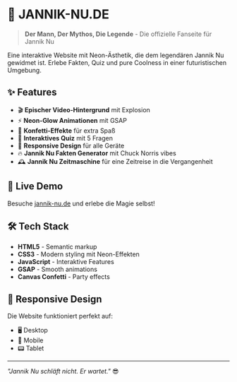 # 🌟 JANNIK-NU.DE

> **Der Mann, Der Mythos, Die Legende** - Die offizielle Fanseite für Jannik Nu

Eine interaktive Website mit Neon-Ästhetik, die dem legendären Jannik Nu gewidmet ist. Erlebe Fakten, Quiz und pure Coolness in einer futuristischen Umgebung.

## ✨ Features

- 🎬 **Epischer Video-Hintergrund** mit Explosion
- ⚡ **Neon-Glow Animationen** mit GSAP
- 🎊 **Konfetti-Effekte** für extra Spaß
- 🧠 **Interaktives Quiz** mit 5 Fragen
- 📱 **Responsive Design** für alle Geräte
- 🔥 **Jannik Nu Fakten Generator** mit Chuck Norris vibes
- 🕰️ **Jannik Nu Zeitmaschine** für eine Zeitreise in die Vergangenheit

## 🚀 Live Demo

Besuche [jannik-nu.de](https://jannik-nu.de) und erlebe die Magie selbst!

## 🛠️ Tech Stack

- **HTML5** - Semantic markup
- **CSS3** - Modern styling mit Neon-Effekten
- **JavaScript** - Interaktive Features
- **GSAP** - Smooth animations
- **Canvas Confetti** - Party effects

## 📱 Responsive Design

Die Website funktioniert perfekt auf:
- 🖥️ Desktop
- 📱 Mobile
- 📟 Tablet

---

*"Jannik Nu schläft nicht. Er wartet."* 😎
